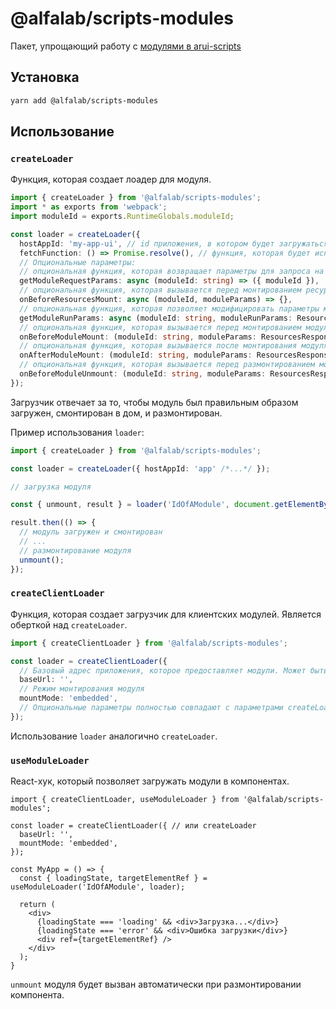 @alfalab/scripts-modules
===

Пакет, упрощающий работу с [модулями в arui-scripts](https://github.com/core-ds/arui-scripts/blob/master/packages/arui-scripts/docs/modules.md)

## Установка

```bash
yarn add @alfalab/scripts-modules
```

## Использование

### `createLoader`
Функция, которая создает лоадер для модуля.

```ts
import { createLoader } from '@alfalab/scripts-modules';
import * as exports from 'webpack';
import moduleId = exports.RuntimeGlobals.moduleId;

const loader = createLoader({
  hostAppId: 'my-app-ui', // id приложения, в котором будет загружаться модуль
  fetchFunction: () => Promise.resolve(), // функция, которая будет использоваться для обращения на сервер за информацией о модуле
  // Опциональные параметры:
  // опциональная функция, которая возвращает параметры для запроса на сервер
  getModuleRequestParams: async (moduleId: string) => ({ moduleId }),
  // опциональная функция, которая вызывается перед монтированием ресурсов модуля
  onBeforeResourcesMount: async (moduleId, moduleParams) => {},
  // опциональная функция, которая позволяет модифицировать параметры модуля, полученные от сервера
  getModuleRunParams: async (moduleId: string, moduleRunParams: ResourcesResponse) => moduleRunParams,
  // опциональная функция, которая вызывается перед монтированием модуля
  onBeforeModuleMount: (moduleId: string, moduleParams: ResourcesResponse, targetNode?: HTMLElement) => {},
  // опциональная функция, которая вызывается после монтирования модуля
  onAfterModuleMount: (moduleId: string, moduleParams: ResourcesResponse) => {},
  // опциональная функция, которая вызывается перед размонтированием модуля
  onBeforeModuleUnmount: (moduleId: string, moduleParams: ResourcesResponse, targetNode?: HTMLElement) => {},
});
```

Загрузчик отвечает за то, чтобы модуль был правильным образом загружен, смонтирован в дом, и размонтирован.

Пример использования `loader`:

```ts
import { createLoader } from '@alfalab/scripts-modules';

const loader = createLoader({ hostAppId: 'app' /*...*/ });

// загрузка модуля

const { unmount, result } = loader('IdOfAModule', document.getElementById('root'));

result.then(() => {
  // модуль загружен и смонтирован
  // ...
  // размонтирование модуля
  unmount();
});
```

### `createClientLoader`
Функция, которая создает загрузчик для клиентских модулей. Является оберткой над `createLoader`.

```ts
import { createClientLoader } from '@alfalab/scripts-modules';

const loader = createClientLoader({
  // Базовый адрес приложения, которое предоставляет модули. Может быть как относительным, так и абсолютным.
  baseUrl: '',
  // Режим монтирования модуля
  mountMode: 'embedded',
  // Опциональные параметры полностью совпадают с параметрами createLoader
});
```

Использование `loader` аналогично `createLoader`.

### `useModuleLoader`

React-хук, который позволяет загружать модули в компонентах.

```tsx
import { createClientLoader, useModuleLoader } from '@alfalab/scripts-modules';

const loader = createClientLoader({ // или createLoader
  baseUrl: '',
  mountMode: 'embedded',
});

const MyApp = () => {
  const { loadingState, targetElementRef } = useModuleLoader('IdOfAModule', loader);

  return (
    <div>
      {loadingState === 'loading' && <div>Загрузка...</div>}
      {loadingState === 'error' && <div>Ошибка загрузки</div>}
      <div ref={targetElementRef} />
    </div>
  );
}
```

`unmount` модуля будет вызван автоматически при размонтировании компонента.
